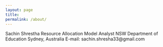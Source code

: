 ```yaml
---
layout: page
title:
permalink: /about/
---
```

<p>
Sachin Shrestha
Resource Allocation Model Analyst
NSW Department of Education
Sydney, Australia
E-mail: sachin.shresha33@gmail.com
</p>
